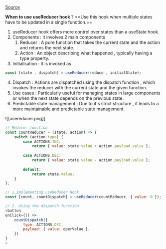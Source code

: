[Source](https://youtu.be/eILUmCJhl64?t=33315)

**When to use useReducer hook** ?
	==Use this hook when multiple states have to be updated in a single function.==

1. useReducer hook offers more control over states than a useState hook.
2. Components : it involves 2 main components
	1. Reducer : A pure function that takes the current state and the action and returns the next state.
	3. Action : An object describing what happened , typically having a type property.
3. Initialisation : It is invoked as 
```js
const [state , dispatch] = useReducer(reduce , initialState);
```
4. Dispatch : Actions are dispatched using the dispatch function , which invokes the reducer with the current state and the given function.
5. Use cases : Particularly useful for managing states in large components or when the next state depends on the previous state.
6. Predictable state management : Due to it's strict structure , it leads to a more maintainable and predictable state management.

![[usereducer.png]]

```js
// Reducer function
const countReducer = (state, action) => {
	switch (action.type) {
		case ACTIONS.INC:
			return { value: state.value + action.payload.value };
		
		case ACTIONS.DEC:
			return { value: state.value - action.payload.value };
		
		default:
			return state.value;
	}
};

// 1.Implementing useReducer Hook
const [count, countDispatch] = useReducer(countReducer, { value: 0 });

// 2. Using the dispatch function
<button
onClick={() =>
	countDispatch({
		type: ACTIONS.DEC,
		payload: { value: operValue },
	})
}
>
```


